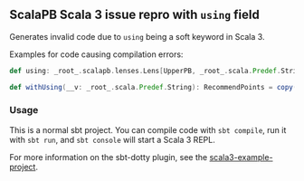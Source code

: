 ## ScalaPB Scala 3 issue repro with `using` field

Generates invalid code due to `using` being a soft keyword in Scala 3.

Examples for code causing compilation errors:

```scala
def using: _root_.scalapb.lenses.Lens[UpperPB, _root_.scala.Predef.String] = field(_.getUsing)((c_, f_) => c_.copy(using = _root_.scala.Option(f_)))

def withUsing(__v: _root_.scala.Predef.String): RecommendPoints = copy(using = Option(__v))
```

### Usage

This is a normal sbt project. You can compile code with `sbt compile`, run it with `sbt run`, and `sbt console` will start a Scala 3 REPL.

For more information on the sbt-dotty plugin, see the
[scala3-example-project](https://github.com/scala/scala3-example-project/blob/main/README.md).

